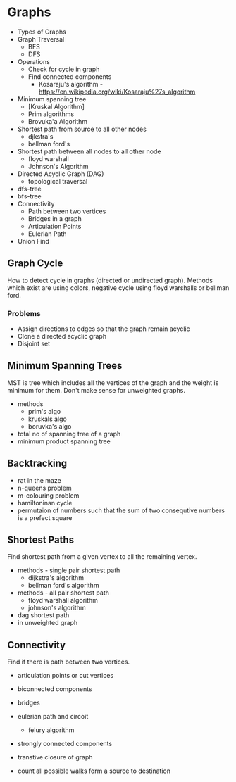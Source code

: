 # Graphs

- Types of Graphs
- Graph Traversal
    - BFS
    - DFS
- Operations
    - Check for cycle in graph
    - Find connected components
        - Kosaraju's algorithm - <https://en.wikipedia.org/wiki/Kosaraju%27s_algorithm>
- Minimum spanning tree
    - [Kruskal Algorithm]
    - Prim algorithms
    - Brovuka'a Algorithm
- Shortest path from source to all other nodes
    - djkstra's
    - bellman ford's
- Shortest path between all nodes to all other node
    - floyd warshall
    - Johnson's Algorithm
- Directed Acyclic Graph (DAG)
    - topological traversal
- dfs-tree
- bfs-tree
- Connectivity
    - Path between two vertices
    - Bridges in a graph
    - Articulation Points
    - Eulerian Path
- Union Find

## Graph Cycle

How to detect cycle in graphs (directed or undirected graph).
Methods which exist are using colors, negative cycle using
floyd warshalls or bellman ford.

### Problems

- Assign directions to edges so that the graph remain acyclic
- Clone a directed acyclic graph
- Disjoint set

## Minimum Spanning Trees

MST is tree which includes all the vertices of the graph and the weight is minimum for them.
Don't make sense for unweighted graphs.

- methods
    - prim's algo
    - kruskals algo
    - boruvka's algo
- total no of spanning tree of a graph
- minimum product spanning tree

## Backtracking

- rat in the maze
- n-queens problem
- m-colouring problem
- hamiltoninan cycle
- permutaion of numbers such that the sum of two consequtive numbers is a prefect square

## Shortest Paths

Find shortest path from a given vertex to all the remaining vertex.

- methods - single pair shortest path
    - dijkstra's algorithm
    - bellman ford's algorithm
- methods - all pair shortest path
    - floyd warshall algorithm
    - johnson's algorithm
- dag shortest path
- in unweighted graph

## Connectivity

Find if there is path between two vertices.

- articulation points or cut vertices
- biconnected components
- bridges
- eulerian path and circoit
    - felury algorithm
- strongly connected components
- transtive closure of graph

- count all possible walks form a source to destination
